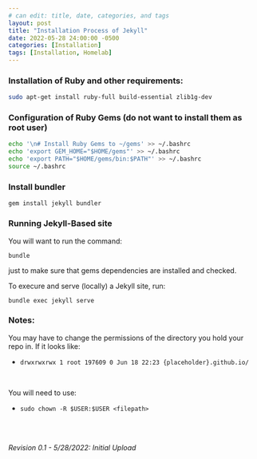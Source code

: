 ```yaml
---
# can edit: title, date, categories, and tags
layout: post
title: "Installation Process of Jekyll"
date: 2022-05-28 24:00:00 -0500
categories: [Installation]
tags: [Installation, Homelab]
---
```


### Installation of Ruby and other requirements:
```bash
sudo apt-get install ruby-full build-essential zlib1g-dev
```
### Configuration of Ruby Gems (do not want to install them as root user)
```bash
echo '\n# Install Ruby Gems to ~/gems' >> ~/.bashrc
echo 'export GEM_HOME="$HOME/gems"' >> ~/.bashrc
echo 'export PATH="$HOME/gems/bin:$PATH"' >> ~/.bashrc
source ~/.bashrc
```
### Install bundler
```shell
gem install jekyll bundler
```
### Running Jekyll-Based site
 You will want to run the command:
 ```shell
 bundle
 ```
 just to make sure that gems dependencies are installed and checked.

 To execure and serve (locally) a Jekyll site, run:
 ```shell
 bundle exec jekyll serve
 ```

 ### Notes:

 You may have to change the permissions of the directory you hold your repo in.
 If it looks like: 
 * `drwxrwxrwx 1 root 197609 0 Jun 18 22:23 {placeholder}.github.io/`
 <br>
 
 You will need to use:
 * `sudo chown -R $USER:$USER <filepath>`
<br>
<br>

 _Revision 0.1 - 5/28/2022: Initial Upload_
<br>
